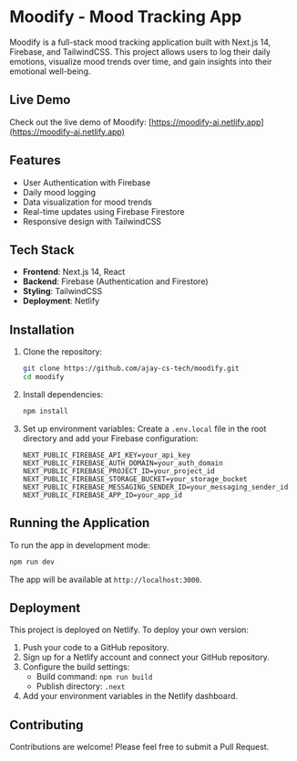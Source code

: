 # Moodify - Mood Tracking App

Moodify is a full-stack mood tracking application built with Next.js 14, Firebase, and TailwindCSS. This project allows users to log their daily emotions, visualize mood trends over time, and gain insights into their emotional well-being.

## Live Demo

Check out the live demo of Moodify: [https://moodify-aj.netlify.app](https://moodify-aj.netlify.app)

## Features

- User Authentication with Firebase
- Daily mood logging
- Data visualization for mood trends
- Real-time updates using Firebase Firestore
- Responsive design with TailwindCSS

## Tech Stack

- **Frontend**: Next.js 14, React
- **Backend**: Firebase (Authentication and Firestore)
- **Styling**: TailwindCSS
- **Deployment**: Netlify

## Installation

1. Clone the repository:
   ```bash
   git clone https://github.com/ajay-cs-tech/moodify.git
   cd moodify
   ```

2. Install dependencies:
   ```bash
   npm install
   ```

3. Set up environment variables:
   Create a `.env.local` file in the root directory and add your Firebase configuration:
   ```
   NEXT_PUBLIC_FIREBASE_API_KEY=your_api_key
   NEXT_PUBLIC_FIREBASE_AUTH_DOMAIN=your_auth_domain
   NEXT_PUBLIC_FIREBASE_PROJECT_ID=your_project_id
   NEXT_PUBLIC_FIREBASE_STORAGE_BUCKET=your_storage_bucket
   NEXT_PUBLIC_FIREBASE_MESSAGING_SENDER_ID=your_messaging_sender_id
   NEXT_PUBLIC_FIREBASE_APP_ID=your_app_id
   ```

## Running the Application

To run the app in development mode:

```bash
npm run dev
```

The app will be available at `http://localhost:3000`.

## Deployment

This project is deployed on Netlify. To deploy your own version:

1. Push your code to a GitHub repository.
2. Sign up for a Netlify account and connect your GitHub repository.
3. Configure the build settings:
   - Build command: `npm run build`
   - Publish directory: `.next`
4. Add your environment variables in the Netlify dashboard.

## Contributing

Contributions are welcome! Please feel free to submit a Pull Request.
